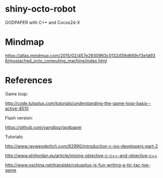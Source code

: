 # shiny-octo-robot
GODPAPER with C++ and Cocos2d-X

# Mindmap

https://atlas.mindmup.com/2015/02/457e2930963c0132459d669cf3e1d936/mustached_octo_computing_machine/index.html

# References

Game loop:

http://code.tutsplus.com/tutorials/understanding-the-game-loop-basix--active-8510

Flash version: 

https://github.com/yangboz/godpaper

Tutorials:

http://www.raywenderlich.com/62990/introduction-c-ios-developers-part-2

http://www.philjordan.eu/article/mixing-objective-c-c++-and-objective-c++

http://www.oschina.net/translate/cplusplus-is-fun-writing-a-tic-tac-toe-game
